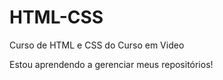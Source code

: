 # HTML-CSS
 Curso de HTML e CSS do Curso em Video

 Estou aprendendo a gerenciar meus repositórios!
